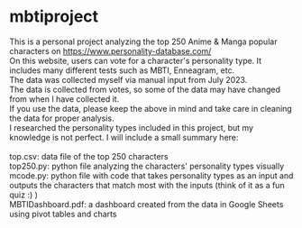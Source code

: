 # mbtiproject
This is a personal project analyzing the top 250 Anime & Manga popular characters on https://www.personality-database.com/ <br />
On this website, users can vote for a character's personality type. It includes many different tests such as MBTI, Enneagram, etc. <br />
The data was collected myself via manual input from July 2023. <br />
The data is collected from votes, so some of the data may have changed from when I have collected it. <br />
If you use the data, please keep the above in mind and take care in cleaning the data for proper analysis. <br />
I researched the personality types included in this project, but my knowledge is not perfect. I will include a small summary here: <br /> 
<br />
top.csv: data file of the top 250 characters <br />
top250.py: python file analyzing the characters' personality types visually
mcode.py: python file with code that takes personality types as an input and outputs the characters that match most with the inputs (think of it as a fun quiz :) ) <br />
MBTIDashboard.pdf: a dashboard created from the data in Google Sheets using pivot tables and charts <br />
